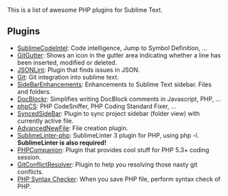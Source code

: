 This is a list of awesome PHP plugins for Sublime Text.

## Plugins
  * [SublimeCodeIntel](https://github.com/SublimeCodeIntel/SublimeCodeIntel): Code intelligence, Jump to Symbol Definition, ...
  * [GitGutter](https://github.com/jisaacks/GitGutter): Shows an icon in the gutter area indicating whether a line has been inserted, modified or deleted.
  * [JSONLint](https://bitbucket.org/hmml/jsonlint): Plugin that finds issues in JSON.
  * [Git](https://github.com/kemayo/sublime-text-git): Git integration into sublime text.
  * [SideBarEnhancements](https://github.com/titoBouzout/SideBarEnhancements): Enhancements to Sublime Text sidebar. Files and folders.
  * [DocBlockr](https://github.com/spadgos/sublime-jsdocs): Simplifies writing DocBlock comments in Javascript, PHP, ...
  * [phpCS](https://github.com/benmatselby/sublime-phpcs): PHP CodeSniffer, PHP Coding Standard Fixer, ...
  * [SyncedSideBar](https://github.com/sobstel/SyncedSideBar):  Plugin to sync project sidebar (folder view) with currently active file.
  * [AdvancedNewFile](https://github.com/skuroda/Sublime-AdvancedNewFile): File creation plugin.
  * [SublimeLinter-php](https://github.com/SublimeLinter/SublimeLinter-php): SublimeLinter 3 plugin for PHP, using php -l. **SublimeLinter is also required!**
  * [PHPCompanion](https://github.com/erichard/SublimePHPCompanion): Plugin that provides cool stuff for PHP 5.3+ coding session.
  * [GitConflictResolver](https://github.com/Zeeker/sublime-GitConflictResolver): Plugin to help you resolving those nasty git conflicts.
  * [PHP Syntax Checker](https://github.com/naomichi-y/php_syntax_checker): When you save PHP file, perform syntax check of PHP.

